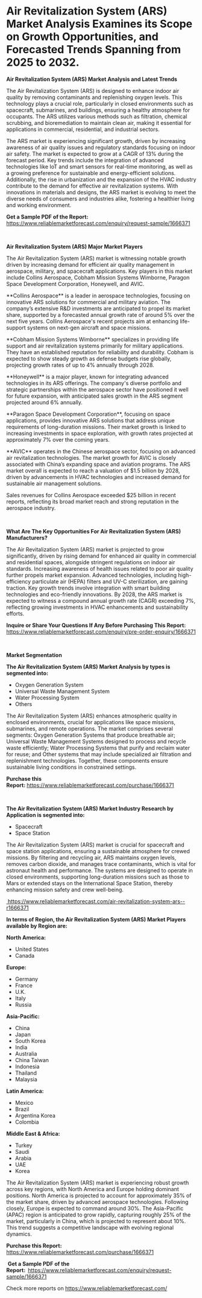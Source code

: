 <p><h1>Air Revitalization System (ARS) Market Analysis Examines its Scope on Growth Opportunities, and Forecasted Trends Spanning from 2025 to 2032.</h1></p><p><strong>Air Revitalization System (ARS) Market Analysis and Latest Trends</strong></p>
<p><p>The Air Revitalization System (ARS) is designed to enhance indoor air quality by removing contaminants and replenishing oxygen levels. This technology plays a crucial role, particularly in closed environments such as spacecraft, submarines, and buildings, ensuring a healthy atmosphere for occupants. The ARS utilizes various methods such as filtration, chemical scrubbing, and bioremediation to maintain clean air, making it essential for applications in commercial, residential, and industrial sectors.</p><p>The ARS market is experiencing significant growth, driven by increasing awareness of air quality issues and regulatory standards focusing on indoor air safety. The market is expected to grow at a CAGR of 13% during the forecast period. Key trends include the integration of advanced technologies like IoT and smart sensors for real-time monitoring, as well as a growing preference for sustainable and energy-efficient solutions. Additionally, the rise in urbanization and the expansion of the HVAC industry contribute to the demand for effective air revitalization systems. With innovations in materials and designs, the ARS market is evolving to meet the diverse needs of consumers and industries alike, fostering a healthier living and working environment.</p></p>
<p><strong>Get a Sample PDF of the Report:&nbsp;</strong> <a href="https://www.reliablemarketforecast.com/enquiry/request-sample/1666371?utm_campaign=2730&utm_medium=2&utm_source=Github&utm_content=ia&utm_term=27022025&utm_id=air-revitalization-system-ars">https://www.reliablemarketforecast.com/enquiry/request-sample/1666371</a></p>
<p>&nbsp;</p>
<p><strong>Air Revitalization System (ARS) Major Market Players</strong></p>
<p><p>The Air Revitalization System (ARS) market is witnessing notable growth driven by increasing demand for efficient air quality management in aerospace, military, and spacecraft applications. Key players in this market include Collins Aerospace, Cobham Mission Systems Wimborne, Paragon Space Development Corporation, Honeywell, and AVIC.</p><p>**Collins Aerospace** is a leader in aerospace technologies, focusing on innovative ARS solutions for commercial and military aviation. The company’s extensive R&D investments are anticipated to propel its market share, supported by a forecasted annual growth rate of around 5% over the next five years. Collins Aerospace's recent projects aim at enhancing life-support systems on next-gen aircraft and space missions.</p><p>**Cobham Mission Systems Wimborne** specializes in providing life support and air revitalization systems primarily for military applications. They have an established reputation for reliability and durability. Cobham is expected to show steady growth as defense budgets rise globally, projecting growth rates of up to 4% annually through 2028. </p><p>**Honeywell** is a major player, known for integrating advanced technologies in its ARS offerings. The company's diverse portfolio and strategic partnerships within the aerospace sector have positioned it well for future expansion, with anticipated sales growth in the ARS segment projected around 6% annually. </p><p>**Paragon Space Development Corporation**, focusing on space applications, provides innovative ARS solutions that address unique requirements of long-duration missions. Their market growth is linked to increasing investments in space exploration, with growth rates projected at approximately 7% over the coming years.</p><p>**AVIC** operates in the Chinese aerospace sector, focusing on advanced air revitalization technologies. The market growth for AVIC is closely associated with China’s expanding space and aviation programs. The ARS market overall is expected to reach a valuation of $1.5 billion by 2028, driven by advancements in HVAC technologies and increased demand for sustainable air management solutions.</p><p>Sales revenues for Collins Aerospace exceeded $25 billion in recent reports, reflecting its broad market reach and strong reputation in the aerospace industry.</p></p>
<p>&nbsp;</p>
<p><strong>What Are The Key Opportunities For Air Revitalization System (ARS) Manufacturers?</strong></p>
<p><p>The Air Revitalization System (ARS) market is projected to grow significantly, driven by rising demand for enhanced air quality in commercial and residential spaces, alongside stringent regulations on indoor air standards. Increasing awareness of health issues related to poor air quality further propels market expansion. Advanced technologies, including high-efficiency particulate air (HEPA) filters and UV-C sterilization, are gaining traction. Key growth trends involve integration with smart building technologies and eco-friendly innovations. By 2028, the ARS market is expected to witness a compound annual growth rate (CAGR) exceeding 7%, reflecting growing investments in HVAC enhancements and sustainability efforts.</p></p>
<p><strong>Inquire or Share Your Questions If Any Before Purchasing This Report:</strong> <a href="https://www.reliablemarketforecast.com/enquiry/pre-order-enquiry/1666371?utm_campaign=2730&utm_medium=2&utm_source=Github&utm_content=ia&utm_term=27022025&utm_id=air-revitalization-system-ars">https://www.reliablemarketforecast.com/enquiry/pre-order-enquiry/1666371</a></p>
<p>&nbsp;</p>
<p><strong>Market Segmentation</strong></p>
<p><strong>The Air Revitalization System (ARS) Market Analysis by types is segmented into:</strong></p>
<p><ul><li>Oxygen Generation System</li><li>Universal Waste Management System</li><li>Water Processing System</li><li>Others</li></ul></p>
<p><p>The Air Revitalization System (ARS) enhances atmospheric quality in enclosed environments, crucial for applications like space missions, submarines, and remote operations. The market comprises several segments: Oxygen Generation Systems that produce breathable air; Universal Waste Management Systems designed to process and recycle waste efficiently; Water Processing Systems that purify and reclaim water for reuse; and Other systems that may include specialized air filtration and replenishment technologies. Together, these components ensure sustainable living conditions in constrained settings.</p></p>
<p><strong>Purchase this Report:&nbsp;</strong><a href="https://www.reliablemarketforecast.com/purchase/1666371?utm_campaign=2730&utm_medium=2&utm_source=Github&utm_content=ia&utm_term=27022025&utm_id=air-revitalization-system-ars">https://www.reliablemarketforecast.com/purchase/1666371</a></p>
<p>&nbsp;</p>
<p><strong>The Air Revitalization System (ARS) Market Industry Research by Application is segmented into:</strong></p>
<p><ul><li>Spacecraft</li><li>Space Station</li></ul></p>
<p><p>The Air Revitalization System (ARS) market is crucial for spacecraft and space station applications, ensuring a sustainable atmosphere for crewed missions. By filtering and recycling air, ARS maintains oxygen levels, removes carbon dioxide, and manages trace contaminants, which is vital for astronaut health and performance. The systems are designed to operate in closed environments, supporting long-duration missions such as those to Mars or extended stays on the International Space Station, thereby enhancing mission safety and crew well-being.</p></p>
<p><a href="https://www.reliablemarketforecast.com/air-revitalization-system-ars--r1666371?utm_campaign=2730&utm_medium=2&utm_source=Github&utm_content=ia&utm_term=27022025&utm_id=air-revitalization-system-ars">&nbsp;https://www.reliablemarketforecast.com/air-revitalization-system-ars--r1666371</a></p>
<p><strong>In terms of Region, the Air Revitalization System (ARS) Market Players available by Region are:</strong></p>
<p>
    <p> <strong> North America: </strong>
        <ul>
            <li>United States</li>
            <li>Canada</li>
        </ul>
        </p> 
    <p> <strong> Europe: </strong>
        <ul>
            <li>Germany</li>
            <li>France</li>
            <li>U.K.</li>
            <li>Italy</li>
            <li>Russia</li>
        </ul>
        </p> 
    <p> <strong> Asia-Pacific: </strong>
        <ul>
            <li>China</li>
            <li>Japan</li>
            <li>South Korea</li>
            <li>India</li>
            <li>Australia</li>
            <li>China Taiwan</li>
            <li>Indonesia</li>
            <li>Thailand</li>
            <li>Malaysia</li>
        </ul>
        </p> 
    <p> <strong> Latin America: </strong>
        <ul>
            <li>Mexico</li>
            <li>Brazil</li>
            <li>Argentina Korea</li>
            <li>Colombia</li>
        </ul>
        </p> 
    <p> <strong> Middle East & Africa: </strong>
        <ul>
            <li>Turkey</li>
            <li>Saudi</li>
            <li>Arabia</li>
            <li>UAE</li>
            <li>Korea</li>
        </ul>
    </p>
    </p>
<p><p>The Air Revitalization System (ARS) market is experiencing robust growth across key regions, with North America and Europe holding dominant positions. North America is projected to account for approximately 35% of the market share, driven by advanced aerospace technologies. Following closely, Europe is expected to command around 30%. The Asia-Pacific (APAC) region is anticipated to grow rapidly, capturing roughly 25% of the market, particularly in China, which is projected to represent about 10%. This trend suggests a competitive landscape with evolving regional dynamics.</p></p>
<p><strong>Purchase this Report: </strong><a href="https://www.reliablemarketforecast.com/purchase/1666371?utm_campaign=2730&utm_medium=2&utm_source=Github&utm_content=ia&utm_term=27022025&utm_id=air-revitalization-system-ars">https://www.reliablemarketforecast.com/purchase/1666371</a></p>
<p>&nbsp;<strong>Get a Sample PDF of the Report:&nbsp;&nbsp;</strong><a href="https://www.reliablemarketforecast.com/enquiry/request-sample/1666371?utm_campaign=2730&utm_medium=2&utm_source=Github&utm_content=ia&utm_term=27022025&utm_id=air-revitalization-system-ars">https://www.reliablemarketforecast.com/enquiry/request-sample/1666371</a></p>
<p><strong></strong></p>
<p>Check more reports on <a href="https://www.reliablemarketforecast.com/?utm_campaign=2730&utm_medium=2&utm_source=Github&utm_content=ia&utm_term=27022025&utm_id=air-revitalization-system-ars">https://www.reliablemarketforecast.com/</a></p>